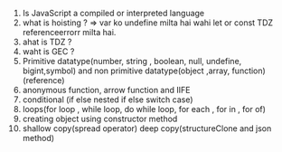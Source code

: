 1. Is JavaScript a compiled or interpreted language
2. what is hoisting ?  => var ko undefine milta hai wahi let or const TDZ referenceerrorr  milta hai.
3. ahat is TDZ ?
4. waht is GEC ?
5. Primitive datatype(number, string , boolean, null, undefine, bigint,symbol) and non primitive datatype(object ,array, function) (reference)
6. anonymous function, arrow function and IIFE 
7. conditional (if else nested if else switch case)
8. loops(for loop , while loop, do while loop, for each , for in , for of)
9. creating object using constructor method 
10. shallow copy(spread operator) deep copy(structureClone and json method)

